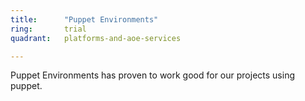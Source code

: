 ```yaml
---
title:      "Puppet Environments"
ring:       trial
quadrant:   platforms-and-aoe-services

---
```


Puppet Environments has proven to work good for our projects using puppet.
